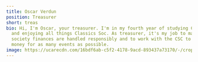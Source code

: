 ```yaml
---
title: Oscar Verdun
position: Treasurer
short: treas
bio: Hi, I'm Oscar, your treasurer. I'm in my fourth year of studying Classics
  and enjoying all things Classics Soc. As treasurer, it's my job to make sure
  society finances are handled responsibly and to work with the CSC to provide
  money for as many events as possible.
image: https://ucarecdn.com/16bdf6ab-c5f2-4178-9acd-893437a73170/-/crop/738x493/0,94/-/preview/
---
```

